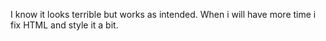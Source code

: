I know it looks terrible but works as intended.
When i will have more time i fix HTML and style it a bit.